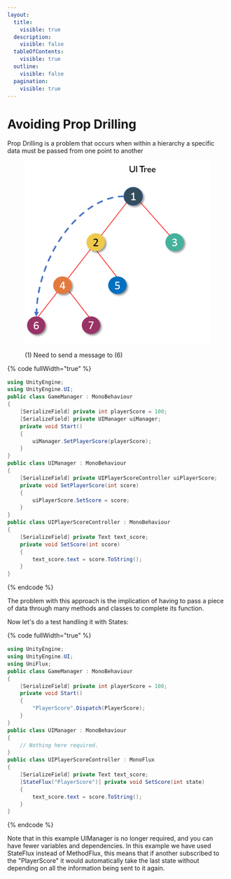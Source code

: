 ```yaml
---
layout:
  title:
    visible: true
  description:
    visible: false
  tableOfContents:
    visible: true
  outline:
    visible: false
  pagination:
    visible: true
---
```


# Avoiding Prop Drilling

Prop Drilling is a problem that occurs when within a hierarchy a specific data must be passed from one point to another

<figure><img src="../.gitbook/assets/main-qimg-212a32ca0d74c300fdeb2c6a6e751769.png" alt=""><figcaption><p>(1) Need to send a message to (6)</p></figcaption></figure>

{% code fullWidth="true" %}
```csharp
using UnityEngine;
using UnityEngine.UI;
public class GameManager : MonoBehaviour
{
    [SerializeField] private int playerScore = 100;
    [SerializeField] private UIManager uiManager;
    private void Start()
    {     
        uiManager.SetPlayerScore(playerScore);
    }
}
public class UIManager : MonoBehaviour
{
    [SerializeField] private UIPlayerScoreController uiPlayerScore;
    private void SetPlayerScore(int score)
    {     
        uiPlayerScore.SetScore = score;
    }
}
public class UIPlayerScoreController : MonoBehaviour
{
    [SerializeField] private Text text_score;
    private void SetScore(int score)
    {
        text_score.text = score.ToString();
    }
}
```
{% endcode %}

The problem with this approach is the implication of having to pass a piece of data through many methods and classes to complete its function.

Now let's do a test handling it with States:

{% code fullWidth="true" %}
```csharp
using UnityEngine;
using UnityEngine.UI;
using UniFlux;
public class GameManager : MonoBehaviour
{
    [SerializeField] private int playerScore = 100;
    private void Start()
    {     
        "PlayerScore".Dispatch(PlayerScore);
    }
}
public class UIManager : MonoBehaviour
{
    // Nothing here required.
}
public class UIPlayerScoreController : MonoFlux
{
    [SerializeField] private Text text_score;
    [StateFlux("PlayerScore")] private void SetScore(int state) 
    {
        text_score.text = score.ToString();
    }
}
```
{% endcode %}

Note that in this example UIManager is no longer required, and you can have fewer variables and dependencies. In this example we have used StateFlux instead of MethodFlux, this means that if another subscribed to the "PlayerScore" it would automatically take the last state without depending on all the information being sent to it again.
